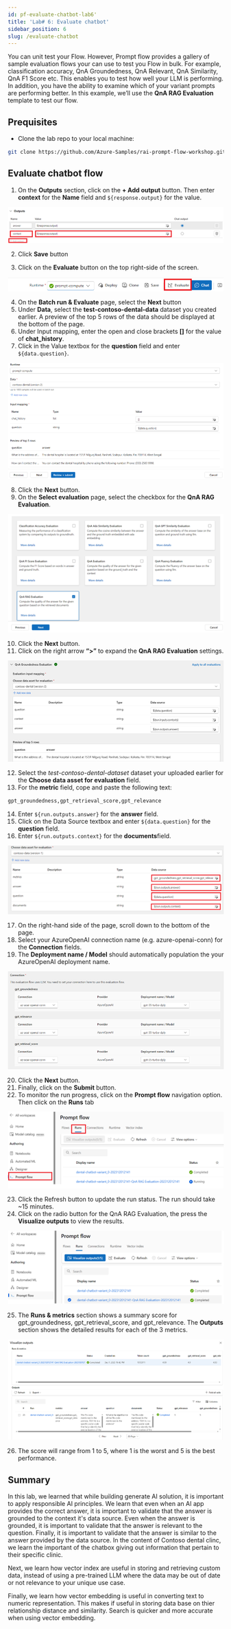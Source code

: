```yaml
---
id: pf-evaluate-chatbot-lab6'
title: 'Lab# 6: Evaluate chatbot'
sidebar_position: 6
slug: /evaluate-chatbot
---
```


You can unit test your Flow.  However, Prompt flow provides a gallery of sample evaluation flows your can use to test you Flow in bulk.  For example, classification accuracy, QnA Groundedness, QnA Relevant, QnA Similarity, QnA F1 Score etc.  This enables you to test how well your LLM is performing.  In addition, you have the ability to examine which of your variant prompts are performing better.   In this example, we’ll use the **QnA RAG Evaluation** template to test our flow.

## Prequisites
- Clone the lab repo to your local machine:
```bash
git clone https://github.com/Azure-Samples/rai-prompt-flow-workshop.git
```

## Evaluate chatbot flow

1. On the **Outputs** section, click on the **+ Add output** button.  Then enter **context** for the **Name** field and `${response.output}` for the value.

![](/img/tutorial/00-output-eval-content.png)

2. Click **Save** button

3. Click on the **Evaluate** button on the top right-side of the screen.

![](/img/tutorial/evaluate.png)

4.	On the **Batch run & Evaluate** page, select the **Next** button
5.	Under **Data**, select the **test-contoso-dental-data** dataset you created earlier.  A preview of the top 5 rows of the data should be displayed at the bottom of the page.
6.	Under Input mapping, enter the open and close brackets **[]** for the value of **chat_history**.
7.	Click in the Value textbox for the **question** field and enter `${data.question}`.

![](/img/tutorial/evaluate-input-flow.png)
 
8.	Click the **Next** button.
9.	On the **Select evaluation** page, select the checkbox for the **QnA RAG Evaluation**.

![](/img/tutorial/evaluation-gallery.png)
 
10.	Click the **Next** button.
11.	Click on the right arrow **“>”** to expand the **QnA RAG Evaluation** settings.

![](/img/tutorial/evaluate-qna-fields.png)
 
12.	Select the *test-contoso-dental-dataset* dataset your uploaded earlier for the **Choose data asset for evaluation** field.
13.	For the **metric** field, cope and paste the following text:
```bash
gpt_groundedness,gpt_retrieval_score,gpt_relevance  
```
14. Enter `${run.outputs.answer}` for the **answer** field.
15. Click on the Data Source textbox and enter `${data.question}` for the **question** field. 
16.	Enter `${run.outputs.context}` for the **documents**field.

![](/img/tutorial/pf-rag-eval-input.png)

17.	On the right-hand side of the page, scroll down to the bottom of the page.
18.	Select your AzureOpenAI connection name (e.g. azure-openai-conn) for the **Connection** fields.
19.	The **Deployment name / Model** should automatically population the your AzureOpenAI deployment name.
 
 ![](/img/tutorial/evaluate-connection.png)

20.	Click the **Next** button. 
21.	Finally, click on the **Submit** button.
22.	To monitor the run progress, click on the **Prompt flow** navigation option.  Then click on the **Runs** tab


![](/img/tutorial/start-evaluate.png)
 
23.	Click the Refresh button to update the run status. The run should take ~15 minutes.
24.	Click on the radio button for the QnA RAG Evaluation, the press the **Visualize outputs** to view the results.

![](/img/tutorial/pf-visualize-output.png)

25.	The **Runs & metrics** section shows a summary score for gpt_groundedness, gpt_retrieval_score, and gpt_relevance.  The **Outputs** section shows the detailed results for each of the 3 metrics.

 ![](/img/tutorial/evaluate-results.png)

26.	The score will range from 1 to 5, where 1 is the worst and 5 is the best performance.

## Summary

In this lab, we learned that while building generate AI solution, it is important to apply responsible AI principles. We learn that even when an AI app provides the correct answer, it is important to validate that the answer is grounded to the context it's data source.  Even when the answer is grounded, it is important to validate that the answer is relevant to the question.  Finally, it is important to validate that the answer is similar to the answer provided by the data source.  In the content of Contoso dental clinc, we learn the important of the chatbox giving out information that pertain to their specific clinic.

Next, we learn how vector index are useful in storing and retrieving custom data, instead of using a pre-trained LLM where the data may be out of date or not relevance to your unique use case.  

Finally, we learn how vector embedding is useful in converting text to numeric representation. This makes if useful in storing data base on thier relationship distance and similarity.  Search is quicker and more accurate when using vector embedding.  